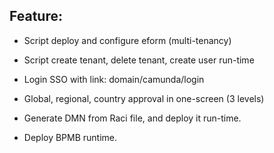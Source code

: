 ## Feature:

- Script deploy and configure eform (multi-tenancy)

- Script create tenant, delete tenant, create user run-time

- Login SSO with link: domain/camunda/login

- Global, regional, country approval in one-screen (3 levels)

- Generate DMN from Raci file, and deploy it run-time.

- Deploy BPMB runtime.